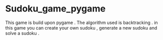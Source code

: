 # Sudoku_game_pygame
This game is build upon pygame . 
The algorithm used is backtracking .
in this  game you can create your own sudoku , generate a new sudoku and solve a sudoku .
